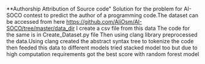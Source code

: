 **Authorship Attribution of Source code"
Solution for the problem for AI-SOCO contest to predict the author of a programming code.The dataset can be accessed from here https://github.com/AliOsm/AI-SOCO/tree/master/data_dir I create a csv file from this data The code for the same is in Create_Dataset.py file Then using clang library preprocessed the data.Using clang created the abstract syntax tree to tokenize the code then feeded this data to different models tried stacked model too but due to high computation requirements got the best score with random forest model 
